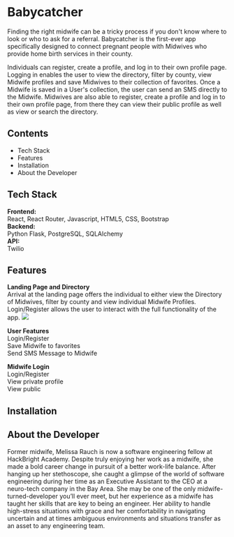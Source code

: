# Babycatcher
Finding the right midwife can be a tricky process if you don't know where to look or who to ask for a referral.  Babycatcher is the first-ever app specifically designed to connect pregnant people with Midwives who provide home birth services in their county. 

Individuals can register, create a profile, and log in to their own profile page.  Logging in enables the user to view the directory, filter by county, view Midwife profiles and save Midwives to their collection of favorites.  Once a Midwife is saved in a User's collection, the user can send an SMS directly to the Midwife.  Midwives are also able to register, create a profile and log in to their own profile page, from there they can view their public profile as well as view or search the directory.

## Contents
- Tech Stack
- Features
- Installation
- About the Developer

## Tech Stack
**Frontend:** <br />
React, React Router, Javascript, HTML5, CSS, Bootstrap <br />
**Backend:** <br />
Python Flask, PostgreSQL, SQLAlchemy <br />
**API:** <br />
Twilio <br />

## Features
**Landing Page and Directory** <br />
Arrival at the landing page offers the individual to either view the Directory of Midwives, filter by county and view individual Midwife Profiles.  Login/Register allows the user to interact with the full functionality of the app.
![]((Directory.gif))
    
**User Features** <br />
Login/Register <br />
Save Midwife to favorites <br />
Send SMS Message to Midwife <br />

**Midwife Login** <br />
Login/Register <br />
View private profile <br />
View public <br />

## Installation


## About the Developer
Former midwife, Melissa Rauch is now a software engineering fellow at HackBright Academy.  Despite truly enjoying her work as a midwife, she made a bold career change in pursuit of a better work-life balance. After hanging up her stethoscope, she caught a glimpse of the world of software engineering during her time as an Executive Assistant to the CEO at a neuro-tech company in the Bay Area.  She may be one of the only midwife-turned-developer you’ll ever meet, but her experience as a midwife has taught her skills that are key to being an engineer.  Her ability to handle high-stress situations with grace and her comfortability in navigating uncertain and at times ambiguous environments and situations transfer as an asset to any engineering team.

